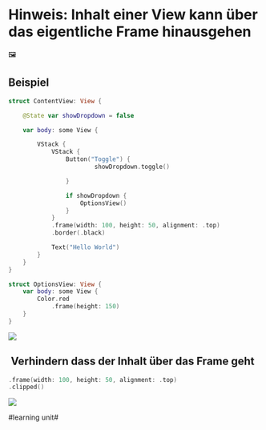 # Hinweis: Inhalt einer View kann über das eigentliche Frame hinausgehen
🖼️

## Beispiel

```swift
struct ContentView: View {

    @State var showDropdown = false

    var body: some View {

        VStack {
            VStack {
                Button("Toggle") {
                        showDropdown.toggle()

                }

                if showDropdown {
                    OptionsView()
                }
            }
            .frame(width: 100, height: 50, alignment: .top)
            .border(.black)

            Text("Hello World")
        }
    }
}

struct OptionsView: View {
    var body: some View {
        Color.red
            .frame(height: 150)
    }
}
```

![][image-1]

##  Verhindern dass der Inhalt über das Frame geht

```swift
.frame(width: 100, height: 50, alignment: .top)
.clipped()
```

![][image-2]

[image-1]:	assets/2024-04-10%2008.08.16.gif
[image-2]:	assets/2024-04-10%2008.09.57.gif

#learning unit#